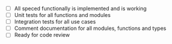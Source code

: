 
- [ ] All speced functionally is implemented and is working
- [ ] Unit tests for all functions and modules
- [ ] Integration tests for all use cases
- [ ] Comment documentation for all modules, functions and types
- [ ] Ready for code review
